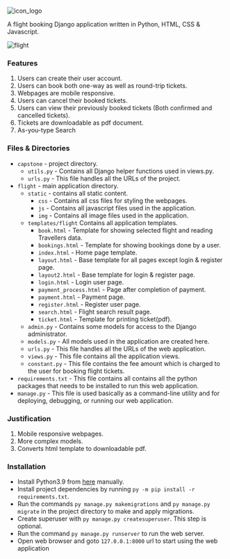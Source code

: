 ![icon_logo](https://user-images.githubusercontent.com/56977388/178157849-38d2f2c3-1c93-4dac-9577-57f3a752e2cd.png)



A flight booking Django application written in Python, HTML, CSS & Javascript.


<img alt="flight" src="https://user-images.githubusercontent.com/56977388/178156598-69491e88-bd9a-42dc-88f3-afeb02d7161e.png">


### Features
1. Users can create their user account.
2. Users can book both one-way as well as round-trip tickets.
3. Webpages are mobile responsive.
4. Users can cancel their booked tickets.
5. Users can view their previously booked tickets (Both confirmed and cancelled tickets).
6. Tickets are downloadable as pdf document.
7. As-you-type Search

### Files & Directories
  - `capstone` - project directory.
    - `utils.py` - Contains all Django helper functions used in views.py.
    - `urls.py` - This file handles all the URLs of the project.
  - `flight` - main application directory.
    - `static` - contains all static content.
        - `css` - Contains all css files for styling the webpages.
        - `js` - Contains all javascript files used in the application.
        - `img` - Contains all image files used in the application.
    - `templates/flight` Contains all application templates.
        - `book.html` - Template for showing selected flight and reading Travellers data.
        - `bookings.html` - Template for showing bookings done by a user.
        - `index.html` - Home page template.
        - `layout.html` - Base template for all pages except login & register page.
        - `layout2.html` - Base template for login & register page.
        - `login.html` - Login user page.
        - `payment_process.html` - Page after completion of payment.
        - `payment.html` - Payment page.
        - `register.html` - Register user page.
        - `search.html` - Flight search result page.
        - `ticket.html` - Template for printing ticket(pdf).
    - `admin.py` - Contains some models for access to the Django administrator.
    - `models.py` - All models used in the application are created here.
    - `urls.py` - This file handles all the URLs of the web application.
    - `views.py` - This file contains all the application views.
    - `constant.py` - This file contains the fee amount which is charged to the user for booking flight tickets.
  - `requirements.txt` - This file contains all contains all the python packages that needs to be installed to run this web application.
  - `manage.py` - This file is used basically as a command-line utility and for deploying, debugging, or running our web application.

### Justification

1. Mobile responsive webpages.
2. More complex models.
3. Converts html template to downloadable pdf.

### Installation

- Install Python3.9 from [here](https://www.python.org/downloads/) manually.
- Install project dependencies by running `py -m pip install -r requirements.txt`.
- Run the commands `py manage.py makemigrations` and `py manage.py migrate` in the project directory to make and apply migrations.
- Create superuser with `py manage.py createsuperuser`. This step is optional.
- Run the command `py manage.py runserver` to run the web server.
- Open web browser and goto `127.0.0.1:8000` url to start using the web application
